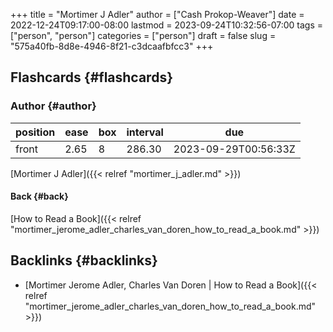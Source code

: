 +++
title = "Mortimer J Adler"
author = ["Cash Prokop-Weaver"]
date = 2022-12-24T09:17:00-08:00
lastmod = 2023-09-24T10:32:56-07:00
tags = ["person", "person"]
categories = ["person"]
draft = false
slug = "575a40fb-8d8e-4946-8f21-c3dcaafbfcc3"
+++

## Flashcards {#flashcards}


### Author {#author}

| position | ease | box | interval | due                  |
|----------|------|-----|----------|----------------------|
| front    | 2.65 | 8   | 286.30   | 2023-09-29T00:56:33Z |

[Mortimer J Adler]({{< relref "mortimer_j_adler.md" >}})


#### Back {#back}

[How to Read a Book]({{< relref "mortimer_jerome_adler_charles_van_doren_how_to_read_a_book.md" >}})


## Backlinks {#backlinks}

-   [Mortimer Jerome Adler, Charles Van Doren | How to Read a Book]({{< relref "mortimer_jerome_adler_charles_van_doren_how_to_read_a_book.md" >}})
